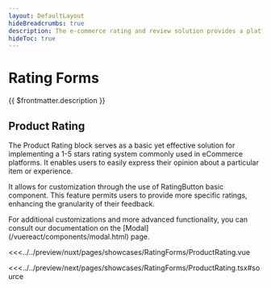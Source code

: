 ```yaml
---
layout: DefaultLayout
hideBreadcrumbs: true
description: The e-commerce rating and review solution provides a platform for users to rate their e-commerce experiences. Users can assign ratings based on their satisfaction, product quality, delivery experience, and other relevant factors. These ratings offer valuable quantitative information that helps other potential buyers gauge the overall reputation and quality of products and services offered on the platform.
hideToc: true
---
```

# Rating Forms

{{ $frontmatter.description }}

## Product Rating

The Product Rating block serves as a basic yet effective solution for implementing a 1-5 stars rating system commonly used in eCommerce platforms. It enables users to easily express their opinion about a particular item or experience.

It allows for customization through the use of RatingButton basic component. This feature permits users to provide more specific ratings, enhancing the granularity of their feedback.

For additional customizations and more advanced functionality, you can consult our documentation on the [Modal](/<!-- vue -->vue<!-- end vue --><!-- react -->react<!-- end react -->/components/modal.html) page.

<Showcase showcase-name="RatingForms/ProductRating" style="min-height: 600px">

<!-- vue -->
<<<../../preview/nuxt/pages/showcases/RatingForms/ProductRating.vue
<!-- end vue -->
<!-- react -->
<<<../../preview/next/pages/showcases/RatingForms/ProductRating.tsx#source
<!-- end react -->

</Showcase>

